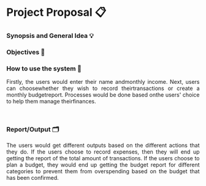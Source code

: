 # Project Proposal 📋
### Synopsis and General Idea 💡

### Objectives 🔮

### How to use the system 📝

<p align="justify"> 
Firstly, the users would enter their name andmonthly income. Next, users can choosewhether they wish to record theirtransactions or create a monthly budgetreport. Processes would be done based onthe users' choice to help them manage theirfinances.</p><br>


### Report/Output 🗂


 <p align="justify"> 
The users would get different outputs based on the different actions that they do. If the users choose to record expenses, then they will end up getting the report of the total amount of transactions. If the users choose to plan a budget, they would end up getting the budget report for different categories to prevent them from overspending based on the budget that has been confirmed. </p>
